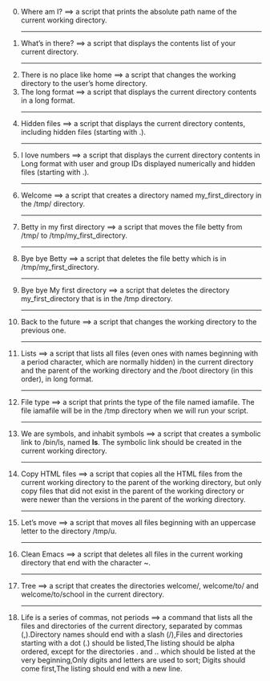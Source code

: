 0. Where am I? ==> a script that prints the absolute path name of the current working directory.<hr>
1. What’s in there? ==> a script that displays the contents list of your current directory.<hr>
2. There is no place like home ==> a script that changes the working directory to the user’s home directory.
3. The long format ==> a script that displays the current directory contents in a long format.<hr>
4. Hidden files ==> a script that displays the current directory contents, including hidden files (starting with .).<hr>
5. I love numbers ==> a script that displays the current directory contents in Long format with user and group IDs displayed numerically and hidden files (starting with .).<hr>
6. Welcome ==> a script that creates a directory named my_first_directory in the /tmp/ directory.<hr>
7. Betty in my first directory ==> a script that moves the file betty from /tmp/ to /tmp/my_first_directory.<hr>
8. Bye bye Betty ==> a script that deletes the file betty which is in /tmp/my_first_directory.<hr>
9. Bye bye My first directory ==> a script that deletes the directory my_first_directory that is in the /tmp directory.<hr>
10. Back to the future ==> a script that changes the working directory to the previous one.<hr>
11. Lists ==> a script that lists all files (even ones with names beginning with a period character, which are normally hidden) in the current directory and the parent of the working directory and the /boot directory (in this order), in long format.<hr>
12. File type ==> a script that prints the type of the file named iamafile. The file iamafile will be in the /tmp directory when we will run your script.<hr>
13. We are symbols, and inhabit symbols ==> a script that creates a symbolic link to /bin/ls, named __ls__. The symbolic link should be created in the current working directory.<hr>
14. Copy HTML files ==> a script that copies all the HTML files from the current working directory to the parent of the working directory, but only copy files that did not exist in the parent of the working directory or were newer than the versions in the parent of the working directory.<hr>
15. Let’s move ==> a script that moves all files beginning with an uppercase letter to the directory /tmp/u.<hr>
16. Clean Emacs ==> a script that deletes all files in the current working directory that end with the character ~.<hr>
17. Tree ==> a script that creates the directories welcome/, welcome/to/ and welcome/to/school in the current directory.<hr>
18. Life is a series of commas, not periods ==> a command that lists all the files and directories of the current directory, separated by commas (,).Directory names should end with a slash (/),Files and directories starting with a dot (.) should be listed,The listing should be alpha ordered, except for the directories . and .. which should be listed at the very beginning,Only digits and letters are used to sort; Digits should come first,The listing should end with a new line.
